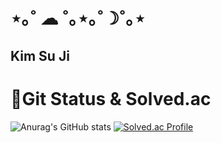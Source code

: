 

<!--
**ssuuji/ssuuji** is a ✨ _special_ ✨ repository because its `README.md` (this file) appears on your GitHub profile.

Here are some ideas to get you started:

- 🔭 I’m currently working on ...
- 🌱 I’m currently learning ...
- 👯 I’m looking to collaborate on ...
- 🤔 I’m looking for help with ...
- 💬 Ask me about ...
- 📫 How to reach me: ...
- 😄 Pronouns: ...
- ⚡ Fun fact: ...
-->
# ⋆｡˚ ☁︎ ˚｡⋆｡˚☽˚｡⋆
## Kim Su Ji 

# 🌱Git Status & Solved.ac
![Anurag's GitHub stats](https://github-readme-stats.vercel.app/api?username=ssuuji&show_icons=true&theme=onedark)
[![Solved.ac Profile](http://mazassumnida.wtf/api/v2/generate_badge?boj=sub9399)](https://solved.ac/sub9399/)

<!--
# :mailbox_with_mail: Contacts
[![Gmail Badge](https://img.shields.io/badge/Gmail-d14836?style=flat-square&logo=Gmail&logoColor=white&link=mailto:sjk9586@naver.com)](mailto:sjk9586@naver.com)
-->
